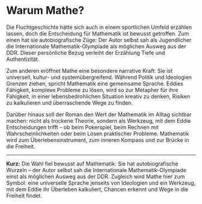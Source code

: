 # Warum Mathe?

Die Fluchtgeschichte hätte sich auch in einem sportlichen Umfeld erzählen
lassen, doch die Entscheidung für Mathematik ist bewusst getroffen. Zum einen
hat sie autobiografische Züge: Der Autor selbst sah als Jugendlicher die
Internationale Mathematik-Olympiade als möglichen Ausweg aus der DDR. Dieser
persönliche Bezug verleiht der Erzählung Tiefe und Authentizität.

Zum anderen eröffnet Mathe eine besondere narrative Kraft: Sie ist universell,
kultur- und systemübergreifend. Während Politik und Ideologien Grenzen ziehen,
spricht Mathematik eine gemeinsame Sprache. Eddies Fähigkeit, komplexe Probleme
zu lösen, wird so zur Metapher für ihre Fähigkeit, in einer lebensbedrohlichen
Situation kreativ zu denken, Risiken zu kalkulieren und überraschende Wege zu
finden.

Darüber hinaus soll der Roman den Wert der Mathematik im Alltag sichtbar machen:
nicht als trockene Theorie, sondern als Werkzeug, mit dem Eddie Entscheidungen
trifft – ob beim Pokerspiel, beim Rechnen mit Wahrscheinlichkeiten oder beim
Lösen praktischer Probleme. Mathematik wird zum Überlebensinstrument, zum
inneren Kompass und zur Brücke in die Freiheit.

---

**Kurz:** Die Wahl fiel bewusst auf Mathematik: Sie hat autobiografische Wurzeln
– der Autor selbst sah die Internationale Mathematik-Olympiade einst als
möglichen Ausweg aus der DDR. Zugleich wird Mathe hier zum Symbol: eine
universelle Sprache jenseits von Ideologien und ein Werkzeug, mit dem Eddie ihr
Überleben kalkuliert, Chancen erkennt und Wege in die Freiheit findet.
